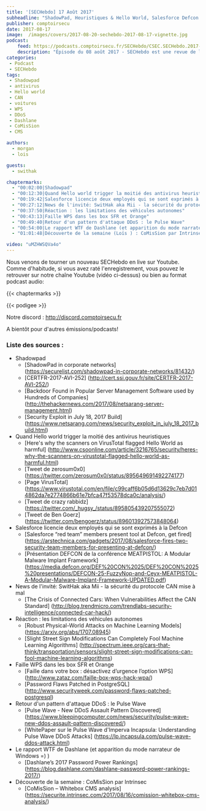 ```yaml
---
title: '[SECHebdo] 17 Août 2017'
subheadline: "ShadowPad, Heuristiques & Hello World, Salesforce Defcon MeatPistol, Protocole CAN, Faille WPS, DDoS, Dashlane, CoMiSsion, etc."
publisher: comptoirsecu
date: 2017-08-17
image:  /images/covers/2017-08-20-sechebdo-2017-08-17-vignette.jpg
podcast:
    feed: https://podcasts.comptoirsecu.fr/SECHebdo/CSEC.SECHebdo.2017-08-17.mp3
    description: "Épisode du 08 août 2017 - SECHebdo est une revue de l'actualité cybersécurité réalisé en live sur Youtube, généralement le mardi soir."
categories:
 - Podcast
 - SECHebdo
tags:
 - Shadowpad
 - antivirus
 - Hello world
 - CAN
 - voitures
 - WPS
 - DDoS
 - Dashlane
 - CoMisSion
 - CMS

authors:
  - morgan
  - lois

guests:
  - swithak

chaptermarks:
  - "00:02:00|Shadowpad"
  - "00:12:30|Quand Hello world trigger la moitié des antivirus heuristiques"
  - "00:19:42|Salesforce licencie deux employés qui se sont exprimés à la Defcon"
  - "00:27:12|News de l'invité: SwitHak aka Mii - la sécurité du protocole CAN mise à mal"
  - "00:37:50|Réaction : les limitations des véhicules autonomes"
  - "00:43:13|Faille WPS dans les box SFR et Orange"
  - "00:49:40|Retour d'un pattern d'attaque DDoS : le Pulse Wave"
  - "00:54:00|Le rapport WTF de Dashlane (et apparition du mode narrateur de Windows =) )"
  - "01:01:48|Découverte de la semaine (Loïs ) : CoMisSion par Intrinsec"

video: "uMZHWSQVa4o"
---
```


Nous venons de tourner un nouveau SECHebdo en live sur Youtube. Comme d'habitude, si vous avez raté l'enregistrement, vous pouvez le retrouver sur notre chaîne Youtube (vidéo ci-dessus) ou bien au format podcast audio:

{{< chaptermarks >}}

{{< podigee >}}

Notre discord : <http://discord.comptoirsecu.fr>

A bientôt pour d'autres émissions/podcasts!

### Liste des sources :

  * Shadowpad
      * [ShadowPad in corporate networks] (https://securelist.com/shadowpad-in-corporate-networks/81432/)
      * [CERTFR-2017-AVI-252] (http://cert.ssi.gouv.fr/site/CERTFR-2017-AVI-252/)
      * [Backdoor Found in Popular Server Management Software used by Hundreds of Companies] (http://thehackernews.com/2017/08/netsarang-server-management.html)
      * [Security Exploit in July 18, 2017 Build] (https://www.netsarang.com/news/security_exploit_in_july_18_2017_build.html)
  * Quand Hello world trigger la moitié des antivirus heuristiques
      * [Here's why the scanners on VirusTotal flagged Hello World as harmful] (http://www.csoonline.com/article/3216765/security/heres-why-the-scanners-on-virustotal-flagged-hello-world-as-harmful.html)
      * [Tweet de zerosum0x0] (https://twitter.com/zerosum0x0/status/895649691492274177)
      * [Page VirusTotal] (https://www.virustotal.com/en/file/c99caff6b05d6d13629c7eb7d014862da7e2774866b61e7bfca47f53578dca0c/analysis/)
      * [Tweet de crazy rabbidz‏] (https://twitter.com/_hugsy_/status/895805439207555072)
      * [Tweet de Ben Goerz‏] (https://twitter.com/bengoerz/status/896013927573848064)
  * Salesforce licencie deux employés qui se sont exprimés à la Defcon
      * [Salesforce “red team” members present tool at Defcon, get fired] (https://arstechnica.com/gadgets/2017/08/salesforce-fires-two-security-team-members-for-presenting-at-defcon/)
      * [Présentation DEFCON de la conférence MEATPISTOL: A Modular Malware Implant Framework] (https://media.defcon.org/DEF%20CON%2025/DEF%20CON%2025%20presentations/DEFCON-25-FuzzyNop-and-Ceyx-MEATPISTOL-A-Modular-Malware-Implant-Framework-UPDATED.pdf)
  * News de l'invité: SwitHak aka Mii - la sécurité du protocole CAN mise à mal
      * [The Crisis of Connected Cars: When Vulnerabilities Affect the CAN Standard] (http://blog.trendmicro.com/trendlabs-security-intelligence/connected-car-hack/)
  * Réaction : les limitations des véhicules autonomes
      * [Robust Physical-World Attacks on Machine Learning Models] (https://arxiv.org/abs/1707.08945)
      * [Slight Street Sign Modifications Can Completely Fool Machine Learning Algorithms] (http://spectrum.ieee.org/cars-that-think/transportation/sensors/slight-street-sign-modifications-can-fool-machine-learning-algorithms)
  * Faille WPS dans les box SFR et Orange
      * [Faille dans votre box : désactivez d’urgence l’option WPS] (http://www.zataz.com/faille-box-wps-hack-wpa/)
      * [Password Flaws Patched in PostgreSQL] (http://www.securityweek.com/password-flaws-patched-postgresql)
  * Retour d'un pattern d'attaque DDoS : le Pulse Wave
      * [Pulse Wave - New DDoS Assault Pattern Discovered] (https://www.bleepingcomputer.com/news/security/pulse-wave-new-ddos-assault-pattern-discovered/)
      * [WhitePaper sur le Pulse Wave d'Imperva Incapsula: Understanding Pulse Wave DDoS Attacks] (https://lp.incapsula.com/pulse-wave-ddos-attack.html)
  * Le rapport WTF de Dashlane (et apparition du mode narrateur de Windows =) )
      * [Dashlane’s 2017 Password Power Rankings] (https://blog.dashlane.com/dashlane-password-power-rankings-2017/)
  * Découverte de la semaine : CoMisSion par Intrinsec
      * [CoMisSion – Whitebox CMS analysis] (https://securite.intrinsec.com/2017/08/16/comission-whitebox-cms-analysis/)

